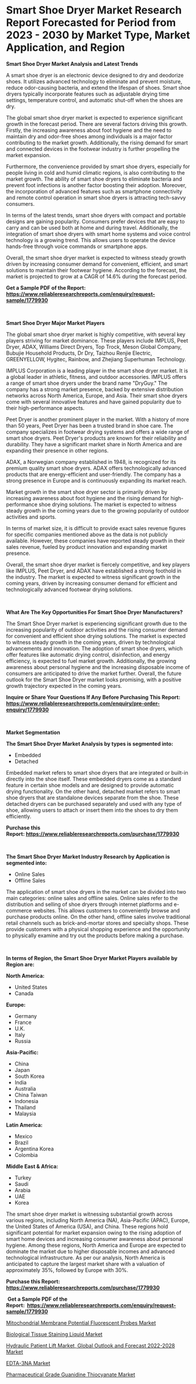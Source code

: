 <p><h1>Smart Shoe Dryer Market Research Report Forecasted for Period from 2023 -  2030 by Market Type, Market Application, and Region</h1></p><p><strong>Smart Shoe Dryer Market Analysis and Latest Trends</strong></p>
<p><p>A smart shoe dryer is an electronic device designed to dry and deodorize shoes. It utilizes advanced technology to eliminate and prevent moisture, reduce odor-causing bacteria, and extend the lifespan of shoes. Smart shoe dryers typically incorporate features such as adjustable drying time settings, temperature control, and automatic shut-off when the shoes are dry.</p><p>The global smart shoe dryer market is expected to experience significant growth in the forecast period. There are several factors driving this growth. Firstly, the increasing awareness about foot hygiene and the need to maintain dry and odor-free shoes among individuals is a major factor contributing to the market growth. Additionally, the rising demand for smart and connected devices in the footwear industry is further propelling the market expansion.</p><p>Furthermore, the convenience provided by smart shoe dryers, especially for people living in cold and humid climatic regions, is also contributing to the market growth. The ability of smart shoe dryers to eliminate bacteria and prevent foot infections is another factor boosting their adoption. Moreover, the incorporation of advanced features such as smartphone connectivity and remote control operation in smart shoe dryers is attracting tech-savvy consumers.</p><p>In terms of the latest trends, smart shoe dryers with compact and portable designs are gaining popularity. Consumers prefer devices that are easy to carry and can be used both at home and during travel. Additionally, the integration of smart shoe dryers with smart home systems and voice control technology is a growing trend. This allows users to operate the device hands-free through voice commands or smartphone apps.</p><p>Overall, the smart shoe dryer market is expected to witness steady growth driven by increasing consumer demand for convenient, efficient, and smart solutions to maintain their footwear hygiene. According to the forecast, the market is projected to grow at a CAGR of 14.6% during the forecast period.</p></p>
<p><strong>Get a Sample PDF of the Report:&nbsp; <a href="https://www.reliableresearchreports.com/enquiry/request-sample/1779930">https://www.reliableresearchreports.com/enquiry/request-sample/1779930</a></strong></p>
<p>&nbsp;</p>
<p><strong>Smart Shoe Dryer Major Market Players</strong></p>
<p><p>The global smart shoe dryer market is highly competitive, with several key players striving for market dominance. These players include IMPLUS, Peet Dryer, ADAX, Williams Direct Dryers, Top Trock, Meson Global Company, Bubujie Household Products, Dr Dry, Taizhou Renjie Electric, GREENYELLOW, Hygitec, Rainbow, and Zhejiang Superhuman Technology.</p><p>IMPLUS Corporation is a leading player in the smart shoe dryer market. It is a global leader in athletic, fitness, and outdoor accessories. IMPLUS offers a range of smart shoe dryers under the brand name "DryGuy." The company has a strong market presence, backed by extensive distribution networks across North America, Europe, and Asia. Their smart shoe dryers come with several innovative features and have gained popularity due to their high-performance aspects.</p><p>Peet Dryer is another prominent player in the market. With a history of more than 50 years, Peet Dryer has been a trusted brand in shoe care. The company specializes in footwear drying systems and offers a wide range of smart shoe dryers. Peet Dryer's products are known for their reliability and durability. They have a significant market share in North America and are expanding their presence in other regions.</p><p>ADAX, a Norwegian company established in 1948, is recognized for its premium quality smart shoe dryers. ADAX offers technologically advanced products that are energy-efficient and user-friendly. The company has a strong presence in Europe and is continuously expanding its market reach.</p><p>Market growth in the smart shoe dryer sector is primarily driven by increasing awareness about foot hygiene and the rising demand for high-performance shoe drying solutions. The market is expected to witness steady growth in the coming years due to the growing popularity of outdoor activities and sports.</p><p>In terms of market size, it is difficult to provide exact sales revenue figures for specific companies mentioned above as the data is not publicly available. However, these companies have reported steady growth in their sales revenue, fueled by product innovation and expanding market presence.</p><p>Overall, the smart shoe dryer market is fiercely competitive, and key players like IMPLUS, Peet Dryer, and ADAX have established a strong foothold in the industry. The market is expected to witness significant growth in the coming years, driven by increasing consumer demand for efficient and technologically advanced footwear drying solutions.</p></p>
<p>&nbsp;</p>
<p><strong>What Are The Key Opportunities For Smart Shoe Dryer Manufacturers?</strong></p>
<p><p>The Smart Shoe Dryer market is experiencing significant growth due to the increasing popularity of outdoor activities and the rising consumer demand for convenient and efficient shoe drying solutions. The market is expected to witness steady growth in the coming years, driven by technological advancements and innovation. The adoption of smart shoe dryers, which offer features like automatic drying control, disinfection, and energy efficiency, is expected to fuel market growth. Additionally, the growing awareness about personal hygiene and the increasing disposable income of consumers are anticipated to drive the market further. Overall, the future outlook for the Smart Shoe Dryer market looks promising, with a positive growth trajectory expected in the coming years.</p></p>
<p><strong>Inquire or Share Your Questions If Any Before Purchasing This Report: <a href="https://www.reliableresearchreports.com/enquiry/pre-order-enquiry/1779930">https://www.reliableresearchreports.com/enquiry/pre-order-enquiry/1779930</a></strong></p>
<p>&nbsp;</p>
<p><strong>Market Segmentation</strong></p>
<p><strong>The Smart Shoe Dryer Market Analysis by types is segmented into:</strong></p>
<p><ul><li>Embedded</li><li>Detached</li></ul></p>
<p><p>Embedded market refers to smart shoe dryers that are integrated or built-in directly into the shoe itself. These embedded dryers come as a standard feature in certain shoe models and are designed to provide automatic drying functionality. On the other hand, detached market refers to smart shoe dryers that are standalone devices separate from the shoe. These detached dryers can be purchased separately and used with any type of shoe, allowing users to attach or insert them into the shoes to dry them efficiently.</p></p>
<p><strong>Purchase this Report:&nbsp;<a href="https://www.reliableresearchreports.com/purchase/1779930">https://www.reliableresearchreports.com/purchase/1779930</a></strong></p>
<p>&nbsp;</p>
<p><strong>The Smart Shoe Dryer Market Industry Research by Application is segmented into:</strong></p>
<p><ul><li>Online Sales</li><li>Offline Sales</li></ul></p>
<p><p>The application of smart shoe dryers in the market can be divided into two main categories: online sales and offline sales. Online sales refer to the distribution and selling of shoe dryers through internet platforms and e-commerce websites. This allows customers to conveniently browse and purchase products online. On the other hand, offline sales involve traditional retail channels such as brick-and-mortar stores and specialty shops. These provide customers with a physical shopping experience and the opportunity to physically examine and try out the products before making a purchase.</p></p>
<p>&nbsp;</p>
<p><strong>In terms of Region, the Smart Shoe Dryer Market Players available by Region are:</strong></p>
<p>
    <p> <strong> North America: </strong>
        <ul>
            <li>United States</li>
            <li>Canada</li>
        </ul>
        </p> 
    <p> <strong> Europe: </strong>
        <ul>
            <li>Germany</li>
            <li>France</li>
            <li>U.K.</li>
            <li>Italy</li>
            <li>Russia</li>
        </ul>
        </p> 
    <p> <strong> Asia-Pacific: </strong>
        <ul>
            <li>China</li>
            <li>Japan</li>
            <li>South Korea</li>
            <li>India</li>
            <li>Australia</li>
            <li>China Taiwan</li>
            <li>Indonesia</li>
            <li>Thailand</li>
            <li>Malaysia</li>
        </ul>
        </p> 
    <p> <strong> Latin America: </strong>
        <ul>
            <li>Mexico</li>
            <li>Brazil</li>
            <li>Argentina Korea</li>
            <li>Colombia</li>
        </ul>
        </p> 
    <p> <strong> Middle East & Africa: </strong>
        <ul>
            <li>Turkey</li>
            <li>Saudi</li>
            <li>Arabia</li>
            <li>UAE</li>
            <li>Korea</li>
        </ul>
    </p>
    </p>
<p><p>The smart shoe dryer market is witnessing substantial growth across various regions, including North America (NA), Asia-Pacific (APAC), Europe, the United States of America (USA), and China. These regions hold significant potential for market expansion owing to the rising adoption of smart home devices and increasing consumer awareness about personal hygiene. Among these regions, North America and Europe are expected to dominate the market due to higher disposable incomes and advanced technological infrastructure. As per our analysis, North America is anticipated to capture the largest market share with a valuation of approximately 35%, followed by Europe with 30%.</p></p>
<p><strong>Purchase this Report: <a href="https://www.reliableresearchreports.com/purchase/1779930">https://www.reliableresearchreports.com/purchase/1779930</a></strong></p>
<p>&nbsp;<strong>Get a Sample PDF of the Report:&nbsp;&nbsp;<a href="https://www.reliableresearchreports.com/enquiry/request-sample/1779930">https://www.reliableresearchreports.com/enquiry/request-sample/1779930</a></strong></p>
<p><strong></strong></p>
<p><p><a href="https://github.com/rahu1502/Market-Research-Report-List-1/blob/main/mitochondrial-membrane-potential-fluorescent-probes-market.md">Mitochondrial Membrane Potential Fluorescent Probes Market</a></p><p><a href="https://github.com/rahu1501/Market-Research-Report-List-1/blob/main/biological-tissue-staining-liquid-market.md">Biological Tissue Staining Liquid Market</a></p><p><a href="https://medium.com/@nayelibosco/hydraulic-patient-lift-market-global-outlook-and-forecast-2022-2028-market-the-key-to-successful-a7bc8bd890e9">Hydraulic Patient Lift Market, Global Outlook and Forecast 2022-2028 Market</a></p><p><a href="https://www.linkedin.com/pulse/edta-3na-market-size-share-global-analysis-report-2023/">EDTA-3NA Market</a></p><p><a href="https://www.linkedin.com/pulse/decoding-pharmaceutical-grade-guanidine-thiocyanate/">Pharmaceutical Grade Guanidine Thiocyanate Market</a></p></p>
